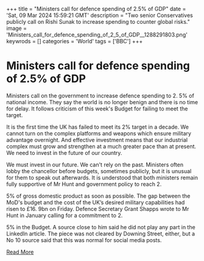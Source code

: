 +++
title = "Ministers call for defence spending of 2.5% of GDP"
date = 'Sat, 09 Mar 2024 15:59:21 GMT'
description = "Two senior Conservatives publicly call on Rishi Sunak to increase spending to counter global risks."
image = 'Ministers_call_for_defence_spending_of_2_5_of_GDP__1288291803.png'
keywrods =  []
categories = 'World'
tags = ['BBC']
+++

# Ministers call for defence spending of 2.5% of GDP

Ministers call on the government to increase defence spending to 2.
5% of national income.
They say the world is no longer benign and there is no time for delay.
It follows criticism of this week's Budget for failing to meet the target.

It is the first time the UK has failed to meet its 2% target in a decade.
We cannot turn on the complex platforms and weapons which ensure military advantage overnight.
And effective investment means that our industrial complex must grow and strengthen at a much greater pace than at present.
We need to invest in the future of our country.

We must invest in our future.
We can't rely on the past.
Ministers often lobby the chancellor before budgets, sometimes publicly, but it is unusual for them to speak out afterwards.
It is understood that both ministers remain fully supportive of Mr Hunt and government policy to reach 2.

5% of gross domestic product as soon as possible.
The gap between the MoD<bb>'s budget and the cost of the UK’s desired military capabilities had risen to £16.
9bn on Friday.
Defence Secretary Grant Shapps wrote to Mr Hunt in January calling for a commitment to 2.

5% in the Budget.
A source close to him said he did not play any part in the LinkedIn article.
The piece was not cleared by Downing Street, either, but a No 10 source said that this was normal for social media posts.


[Read More](https://www.bbc.co.uk/news/uk-politics-68522402)

